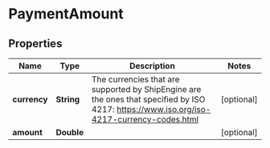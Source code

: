 

# PaymentAmount


## Properties

| Name | Type | Description | Notes |
|------------ | ------------- | ------------- | -------------|
|**currency** | **String** | The currencies that are supported by ShipEngine are the ones that specified by ISO 4217: https://www.iso.org/iso-4217-currency-codes.html  |  [optional] |
|**amount** | **Double** |  |  [optional] |



